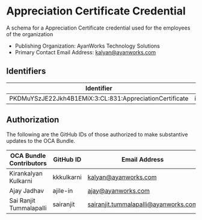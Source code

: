 # Appreciation Certificate Credential

A schema for a Appreciation Certificate credential used for the employees of the organization

- Publishing Organization: AyanWorks Technology Solutions
- Primary Contact Email Address: kalyan@ayanworks.com

## Identifiers

| Identifier                                              | Location        | URL                                                       |
| ------------------------------------------------------- | --------------- | --------------------------------------------------------- |
| PKDMuYSzJE22Jkh4B1EMiX:3:CL:831:AppreciationCertificate | indicio:mainnet | https://indyscan.indiciotech.io/tx/IND_MAINNET/domain/832 |

## Authorization

The following are the GitHub IDs of those authorized to make substantive updates to the OCA Bundle.

| OCA Bundle Contributors | GitHub ID  | Email Address                        |
| ----------------------- | ---------- | ------------------------------------ |
| Kirankalyan Kulkarni    | kkkulkarni | kalyan@ayanworks.com                 |
| Ajay Jadhav             | ajile-in   | ajay@ayanworks.com                   |
| Sai Ranjit Tummalapalli | sairanjit  | sairanjit.tummalapalli@ayanworks.com |
